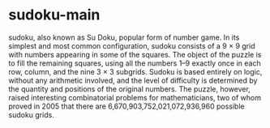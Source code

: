 # sudoku-main
sudoku, also known as Su Doku, popular form of number game. In its simplest and most common configuration, sudoku consists of a 9 × 9 grid with numbers appearing in some of the squares. The object of the puzzle is to fill the remaining squares, using all the numbers 1–9 exactly once in each row, column, and the nine 3 × 3 subgrids. Sudoku is based entirely on logic, without any arithmetic involved, and the level of difficulty is determined by the quantity and positions of the original numbers. The puzzle, however, raised interesting combinatorial problems for mathematicians, two of whom proved in 2005 that there are 6,670,903,752,021,072,936,960 possible sudoku grids.
